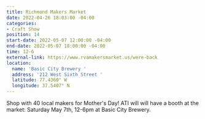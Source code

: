 ```yaml
---
title: Richmond Makers Market
date: 2022-04-26 18:03:00 -04:00
categories:
- Craft Show
position: 14
start-date: 2022-05-07 12:00:00 -04:00
end-date: 2022-05-07 18:00:00 -04:00
time: 12-6
external-link: https://www.rvamakersmarket.us/were-back
location:
  name: 'Basic City Brewery '
  address: '212 West Sixth Street '
  latitude: 77.4360° W
  longitude: 37.5407° N
---
```


Shop with 40 local makers for Mother's Day! ATI will will have a booth at the market: Saturday May 7th, 12-6pm at Basic City Brewery. 
